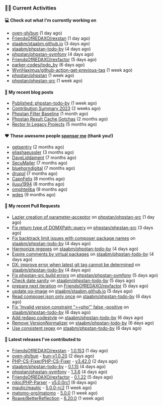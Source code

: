 ### 👨‍💻 Current Activities


#### 💻 Check out what I'm currently working on

- [oven-sh/bun](https://github.com/oven-sh/bun) (1 day ago)
- [FriendsOfREDAXO/rexstan](https://github.com/FriendsOfREDAXO/rexstan) (1 day ago)
- [staabm/staabm.github.io](https://github.com/staabm/staabm.github.io) (3 days ago)
- [staabm/phpstan-todo-by](https://github.com/staabm/phpstan-todo-by) (4 days ago)
- [phpstan/phpstan-symfony](https://github.com/phpstan/phpstan-symfony) (4 days ago)
- [FriendsOfREDAXO/rexfactor](https://github.com/FriendsOfREDAXO/rexfactor) (5 days ago)
- [parker-codes/todo_by](https://github.com/parker-codes/todo_by) (6 days ago)
- [WyriHaximus/github-action-get-previous-tag](https://github.com/WyriHaximus/github-action-get-previous-tag) (1 week ago)
- [phpstan/phpstan](https://github.com/phpstan/phpstan) (1 week ago)
- [phpstan/phpstan-src](https://github.com/phpstan/phpstan-src) (1 week ago)


#### 📜 My recent blog posts

- [Published: phpstan-todo-by](https://staabm.github.io/2023/12/17/phpstan-todo-by-published.html) (1 week ago)
- [Contribution Summary 2023](https://staabm.github.io/2023/12/07/contribution-summary-2023.html) (2 weeks ago)
- [Phpstan Filter Baseline](https://staabm.github.io/2023/10/30/phpstan-filter-baseline.html) (1 month ago)
- [Phpstan Result Cache Gotchas](https://staabm.github.io/2023/10/21/phpstan-result-cache-gotchas.html) (2 months ago)
- [Rector In Legacy Projects](https://staabm.github.io/2023/07/23/rector-in-legacy-projects.html) (5 months ago)


#### ❤️ These awesome people [sponsor me](https://github.com/sponsors/staabm) (thank you!)

- [getsentry](https://github.com/getsentry) (2 months ago)
- [eliashaeussler](https://github.com/eliashaeussler) (3 months ago)
- [DaveLiddament](https://github.com/DaveLiddament) (7 months ago)
- [SecuMailer](https://github.com/SecuMailer) (7 months ago)
- [bluehorndigital](https://github.com/bluehorndigital) (7 months ago)
- [drupol](https://github.com/drupol) (7 months ago)
- [CapnFelix](https://github.com/CapnFelix) (8 months ago)
- [iluuu1994](https://github.com/iluuu1994) (8 months ago)
- [omphteliba](https://github.com/omphteliba) (9 months ago)
- [wdes](https://github.com/wdes) (9 months ago)


#### 🔨 My recent Pull Requests

- [Lazier creation of parameter-acceptor](https://github.com/phpstan/phpstan-src/pull/2843) on [phpstan/phpstan-src](https://github.com/phpstan/phpstan-src) (1 day ago)
- [Fix return type of DOMXPath::query](https://github.com/phpstan/phpstan-src/pull/2842) on [phpstan/phpstan-src](https://github.com/phpstan/phpstan-src) (3 days ago)
- [Fix backtrack limit issues with composer package names](https://github.com/staabm/phpstan-todo-by/pull/46) on [staabm/phpstan-todo-by](https://github.com/staabm/phpstan-todo-by) (4 days ago)
- [Harmonize regexes](https://github.com/staabm/phpstan-todo-by/pull/45) on [staabm/phpstan-todo-by](https://github.com/staabm/phpstan-todo-by) (4 days ago)
- [Expire comments by virtual packages](https://github.com/staabm/phpstan-todo-by/pull/43) on [staabm/phpstan-todo-by](https://github.com/staabm/phpstan-todo-by) (4 days ago)
- [DX: improve error when latest git tag cannot be determined](https://github.com/staabm/phpstan-todo-by/pull/41) on [staabm/phpstan-todo-by](https://github.com/staabm/phpstan-todo-by) (4 days ago)
- [Fix phpstan-src build errors](https://github.com/phpstan/phpstan-symfony/pull/375) on [phpstan/phpstan-symfony](https://github.com/phpstan/phpstan-symfony) (5 days ago)
- [Check date sanity](https://github.com/staabm/phpstan-todo-by/pull/40) on [staabm/phpstan-todo-by](https://github.com/staabm/phpstan-todo-by) (5 days ago)
- [prepare next iteration](https://github.com/FriendsOfREDAXO/rexfactor/pull/154) on [FriendsOfREDAXO/rexfactor](https://github.com/FriendsOfREDAXO/rexfactor) (5 days ago)
- [update og-image](https://github.com/staabm/staabm.github.io/pull/109) on [staabm/staabm.github.io](https://github.com/staabm/staabm.github.io) (5 days ago)
- [Read composer.json only once](https://github.com/staabm/phpstan-todo-by/pull/39) on [staabm/phpstan-todo-by](https://github.com/staabm/phpstan-todo-by) (6 days ago)
- [Fix &#39;Invalid version constraint &#34;&gt;=php&#34;&#39; false -positive](https://github.com/staabm/phpstan-todo-by/pull/38) on [staabm/phpstan-todo-by](https://github.com/staabm/phpstan-todo-by) (6 days ago)
- [Add redaxo codestyle](https://github.com/staabm/phpstan-todo-by/pull/37) on [staabm/phpstan-todo-by](https://github.com/staabm/phpstan-todo-by) (6 days ago)
- [Remove VersionNormalizer](https://github.com/staabm/phpstan-todo-by/pull/36) on [staabm/phpstan-todo-by](https://github.com/staabm/phpstan-todo-by) (6 days ago)
- [Use consistent regex](https://github.com/staabm/phpstan-todo-by/pull/35) on [staabm/phpstan-todo-by](https://github.com/staabm/phpstan-todo-by) (6 days ago)


#### 🔭 Latest releases I've contributed to

- [FriendsOfREDAXO/rexstan](https://github.com/FriendsOfREDAXO/rexstan) - [1.0.153](https://github.com/FriendsOfREDAXO/rexstan/releases/tag/1.0.153) (1 day ago)
- [oven-sh/bun](https://github.com/oven-sh/bun) - [bun-v1.0.20](https://github.com/oven-sh/bun/releases/tag/bun-v1.0.20) (2 days ago)
- [PHP-CS-Fixer/PHP-CS-Fixer](https://github.com/PHP-CS-Fixer/PHP-CS-Fixer) - [v3.42.0](https://github.com/PHP-CS-Fixer/PHP-CS-Fixer/releases/tag/v3.42.0) (2 days ago)
- [staabm/phpstan-todo-by](https://github.com/staabm/phpstan-todo-by) - [0.1.15](https://github.com/staabm/phpstan-todo-by/releases/tag/0.1.15) (4 days ago)
- [phpstan/phpstan-symfony](https://github.com/phpstan/phpstan-symfony) - [1.3.6](https://github.com/phpstan/phpstan-symfony/releases/tag/1.3.6) (4 days ago)
- [FriendsOfREDAXO/rexfactor](https://github.com/FriendsOfREDAXO/rexfactor) - [0.1.22](https://github.com/FriendsOfREDAXO/rexfactor/releases/tag/0.1.22) (5 days ago)
- [nikic/PHP-Parser](https://github.com/nikic/PHP-Parser) - [v5.0.0rc1](https://github.com/nikic/PHP-Parser/releases/tag/v5.0.0rc1) (6 days ago)
- [mautic/mautic](https://github.com/mautic/mautic) - [5.0.0-rc2](https://github.com/mautic/mautic/releases/tag/5.0.0-rc2) (1 week ago)
- [matomo-org/matomo](https://github.com/matomo-org/matomo) - [5.0.0](https://github.com/matomo-org/matomo/releases/tag/5.0.0) (1 week ago)
- [Roave/BetterReflection](https://github.com/Roave/BetterReflection) - [6.20.0](https://github.com/Roave/BetterReflection/releases/tag/6.20.0) (1 week ago)
